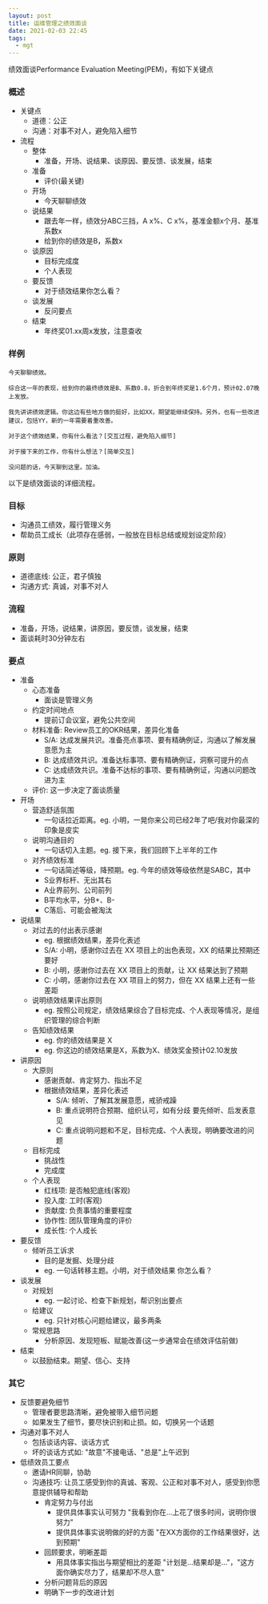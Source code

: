 ```yaml
---
layout: post
title: 运维管理之绩效面谈
date: 2021-02-03 22:45
tags:
  - mgt
---
```


绩效面谈Performance Evaluation Meeting(PEM)，有如下关键点

### 概述
- 关键点
    - 道德：公正
    - 沟通：对事不对人，避免陷入细节
- 流程
    - 整体
        - 准备，开场、说结果、谈原因、要反馈、谈发展，结束
    - 准备
        - 评价(最关键)
    - 开场
        - 今天聊聊绩效
    - 说结果
        - 跟去年一样，绩效分ABC三挡，A x%、C x%，基准金额x个月、基准系数x
        - 给到你的绩效是B，系数x
    - 谈原因
        - 目标完成度
        - 个人表现
    - 要反馈
        - 对于绩效结果你怎么看？
    - 谈发展
        - 反问要点
    - 结束
        - 年终奖01.xx周x发放，注意查收

### 样例
```
今天聊聊绩效。

综合这一年的表现，给到你的最终绩效是B、系数0.8，折合到年终奖是1.6个月，预计02.07晚上发放。

我先讲讲绩效逻辑。你这边有些地方做的挺好，比如XX，期望能继续保持。另外，也有一些改进建议，包括YY，新的一年需要着重改善。

对于这个绩效结果，你有什么看法？[交互过程，避免陷入细节]

对于接下来的工作，你有什么想法？[简单交互]

没问题的话，今天聊到这里。加油。

```

以下是绩效面谈的详细流程。

### 目标
- 沟通员工绩效，履行管理义务
- 帮助员工成长（此项存在感弱，一般放在目标总结或规划设定阶段）

### 原则
- 道德底线: 公正，君子慎独
- 沟通方式: 真诚，对事不对人

### 流程
- 准备，开场，说结果，讲原因，要反馈，谈发展，结束
- 面谈耗时30分钟左右

### 要点
- 准备
    - 心态准备
        - 面谈是管理义务
    - 约定时间地点
        - 提前订会议室，避免公共空间
    - 材料准备: Review员工的OKR结果，差异化准备
        - S/A: 达成发展共识。准备亮点事项、要有精确例证，沟通以了解发展意愿为主
        - B: 达成绩效共识。准备达标事项、要有精确例证，洞察可提升的点
        - C: 达成绩效共识。准备不达标的事项、要有精确例证，沟通以问题改进为主
    - 评价: 这一步决定了面谈质量
- 开场
    - 营造舒适氛围
        - 一句话拉近距离。eg. 小明，一晃你来公司已经2年了吧/我对你最深的印象是皮实
    - 说明沟通目的
        - 一句话切入主题。eg. 接下来，我们回顾下上半年的工作
    - 对齐绩效标准
        - 一句话简述等级，降预期。eg. 今年的绩效等级依然是SABC，其中
        - S业界标杆、无出其右
        - A业界前列、公司前列
        - B平均水平，分B+、B-
        - C落后、可能会被淘汰
- 说结果
    - 对过去的付出表示感谢
        - eg. 根据绩效结果，差异化表述
        - S/A: 小明，感谢你过去在 XX 项目上的出色表现，XX 的结果比预期还要好
        - B: 小明，感谢你过去在 XX 项目上的贡献，让 XX 结果达到了预期
        - C: 小明，感谢你过去在 XX 项目上的努力，但在 XX 结果上还有一些差距
    - 说明绩效结果评出原则
        - eg. 按照公司规定，绩效结果综合了目标完成、个人表现等情况，是组织管理的综合判断
    - 告知绩效结果
        - eg. 你的绩效结果是 X
        - eg. 你这边的绩效结果是X，系数为X、绩效奖金预计02.10发放
- 讲原因
    - 大原则
        - 感谢贡献、肯定努力、指出不足
        - 根据绩效结果，差异化表述
            - S/A: 倾听、了解其发展意愿，戒骄戒躁
            - B: 重点说明符合预期、组织认可，如有分歧 要先倾听、后发表意见
            - C: 重点说明问题和不足，目标完成、个人表现，明确要改进的问题
    - 目标完成
        - 挑战性
        - 完成度
    - 个人表现
        - 红线项: 是否触犯底线(客观)
        - 投入度: 工时(客观)
        - 贡献度: 负责事情的重要程度
        - 协作性: 团队管理角度的评价
        - 成长性: 个人成长
- 要反馈
    - 倾听员工诉求
        - 目的是发掘、处理分歧
        - eg. 一句话转移主题。小明，对于绩效结果 你怎么看？
- 谈发展
    - 对规划
        - eg. 一起讨论、检查下新规划，帮识别出要点
    - 给建议
        - eg. 只针对核心问题给建议，最多两条
    - 常规思路
        - 分析原因、发现短板、赋能改善(这一步通常会在绩效评估前做)
- 结束
    - 以鼓励结束。期望、信心、支持

### 其它
- 反馈要避免细节
    - 管理者要思路清晰，避免被带入细节问题
    - 如果发生了细节，要尽快识别和止损。如，切换另一个话题
- 沟通对事不对人
    - 包括谈话内容、谈话方式
    - 坏的谈话方式如: "故意"不接电话、"总是"上午迟到
- 低绩效员工要点
    - 邀请HR同聊，协助
    - 沟通技巧: 让员工感受到你的真诚、客观、公正和对事不对人，感受到你愿意提供辅导和帮助
        - 肯定努力与付出
            - 提供具体事实认可努力 "我看到你在...上花了很多时间，说明你很努力"
            - 提供具体事实说明做的好的方面 "在XX方面你的工作结果很好，达到预期"
        - 回顾要求，明晰差距
            - 用具体事实指出与期望相比的差距 "计划是...结果却是..."，"这方面你确实尽力了，结果却不尽人意"
        - 分析问题背后的原因
        - 明确下一步的改进计划
